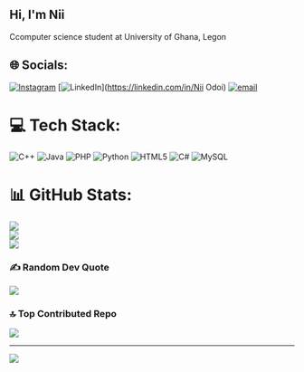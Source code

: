 ## Hi, I'm Nii

Ccomputer science student at University of Ghana, Legon<br/>


## 🌐 Socials:
[![Instagram](https://img.shields.io/badge/Instagram-%23E4405F.svg?logo=Instagram&logoColor=white)](https://instagram.com/o_d_o_i_) [![LinkedIn](https://img.shields.io/badge/LinkedIn-%230077B5.svg?logo=linkedin&logoColor=white)](https://linkedin.com/in/Nii Odoi) [![email](https://img.shields.io/badge/Email-D14836?logo=gmail&logoColor=white)](mailto:niiodoi839@gmail.com) 

# 💻 Tech Stack:
![C++](https://img.shields.io/badge/c++-%2300599C.svg?style=for-the-badge&logo=c%2B%2B&logoColor=white) ![Java](https://img.shields.io/badge/java-%23ED8B00.svg?style=for-the-badge&logo=openjdk&logoColor=white) ![PHP](https://img.shields.io/badge/php-%23777BB4.svg?style=for-the-badge&logo=php&logoColor=white) ![Python](https://img.shields.io/badge/python-3670A0?style=for-the-badge&logo=python&logoColor=ffdd54) ![HTML5](https://img.shields.io/badge/html5-%23E34F26.svg?style=for-the-badge&logo=html5&logoColor=white) ![C#](https://img.shields.io/badge/c%23-%23239120.svg?style=for-the-badge&logo=csharp&logoColor=white) ![MySQL](https://img.shields.io/badge/mysql-4479A1.svg?style=for-the-badge&logo=mysql&logoColor=white)
# 📊 GitHub Stats:
![](https://github-readme-stats.vercel.app/api?username=ttp-odoi&theme=merko&hide_border=false&include_all_commits=false&count_private=false)<br/>
![](https://nirzak-streak-stats.vercel.app/?user=ttp-odoi&theme=merko&hide_border=false)<br/>
![](https://github-readme-stats.vercel.app/api/top-langs/?username=ttp-odoi&theme=merko&hide_border=false&include_all_commits=false&count_private=false&layout=compact)

### ✍️ Random Dev Quote
![](https://quotes-github-readme.vercel.app/api?type=vetical&theme=radical)

### 🔝 Top Contributed Repo
![](https://github-contributor-stats.vercel.app/api?username=ttp-odoi&limit=5&theme=dark&combine_all_yearly_contributions=true)

---
[![](https://visitcount.itsvg.in/api?id=ttp-odoi&icon=0&color=0)](https://visitcount.itsvg.in)

<!-- Proudly created with GPRM ( https://gprm.itsvg.in ) -->
